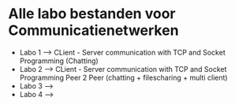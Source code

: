  # Alle labo bestanden voor Communicatienetwerken
  - Labo 1 --> CLient - Server communication with TCP and Socket Programming (Chatting)
  - Labo 2 --> CLient - Server communication with TCP and Socket Programming Peer 2 Peer (chatting + filescharing + multi client)
  - Labo 3 -->
  - Labo 4 -->
